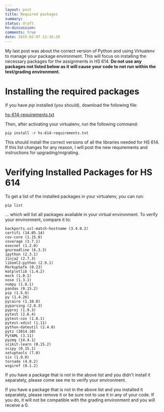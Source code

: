 ```yaml
---
layout: post
title: Required packages
summary:
status: draft
hn-discussion:
comments: true
date: 2015-02-07 22:36:29
---
```


My last post was about the correct version of Python and using Virtualenv to
manage your package environment.  This will focus on installing the necessary
packages for the assignments in HS 614.  **Do not use any packages not listed
below as it will cause your code to not run within the test/grading
environment.**

# Installing the required packages #

If you have *pip* installed (you should), download the following file:

[hs-614-requirements.txt](/files/hs-614-requirements.txt)

Then, after activating your virtualenv, run the following command:

```
pip install -r hs-614-requirements.txt
```

This should install the correct versions of all the libraries needed for HS 614.
If this list changes for any reason, I will post the new requirements and
instructions for upgrading/migrating.

# Verifying Installed Packages for HS 614 #

To get a list of the installed packages in your virtualenv, you can run:

```
pip list
```

... which will list all packages available in your virtual environment.  To
verify your environment, compare it to:

```
backports.ssl-match-hostname (3.4.0.2)
certifi (14.05.14)
cov-core (1.15.0)
coverage (3.7.1)
execnet (1.2.0)
gnureadline (6.3.3)
ipython (2.3.1)
Jinja2 (2.7.3)
libxml2-python (2.9.1)
MarkupSafe (0.23)
matplotlib (1.4.2)
mock (1.0.1)
nose (1.3.1)
numpy (1.8.1)
pandas (0.15.2)
pip (1.5.6)
py (1.4.26)
pycairo (1.10.0)
pyparsing (2.0.3)
pyproj (1.9.3)
pytest (2.6.4)
pytest-cov (1.8.1)
pytest-xdist (1.11)
python-dateutil (2.4.0)
pytz (2014.10)
PyYAML (3.11)
pyzmq (14.4.1)
scikit-learn (0.15.2)
scipy (0.15.1)
setuptools (7.0)
six (1.9.0)
tornado (4.0.2)
wsgiref (0.1.2)
```

If you have a package that is not in the above list and you didn't install it
separately, please come see me to verify your environment.

If you have a package that is not in the above list and you installed it
separately, please remove it or be sure not to use it in any of your code.  If
you do, it will not be compatible with the grading environment and you will
receive a 0.

